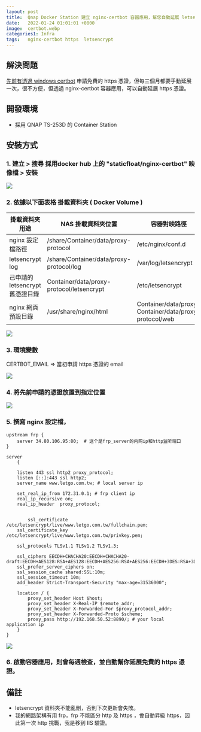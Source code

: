 ```yaml
---
layout: post
title:  Qnap Docker Station 建立 nginx-certbot 容器應用，幫您自動延展 letsencrypt 免費 https 憑證
date:   2022-01-24 01:01:01 +0800
image:  certbot.webp
categories1: Infra
tags:   nginx-certbot https  letsencrypt
---
```

## 解決問題
[先前有透過 windows certbot](https://blog.markkulab.net/2021/12/26/ssl-certbot/) 申請免費的 https 憑證，但每三個月都要手動延展一次，很不方便，但透過  nginx-certbot 容器應用，可以自動延展 https 憑證。 

## 開發環境
* 採用 QNAP TS-253D 的 Container Station

## 安裝方式
### 1. 建立 > 搜尋 採用docker hub 上的 "staticfloat/nginx-certbot" 映像檔 > 安裝

![](https://i.imgur.com/t7W0TX1.png)

### 2. 依據以下面表格 掛載資料夾 ( Docker Volume )

| 掛載資料夾用途 | NAS 掛載資料夾位置 | 容器對映路徑 |
| -------- | -------- | -------- |
| nginx 設定檔路徑     | /share/Container/data/proxy-protocol   | /etc/nginx/conf.d      |
| letsencrypt log | /share/Container/data/proxy-protocol/log  | /var/log/letsencrypt |
| 己申請的 letsencrypt 舊憑證目錄     | Container/data/proxy-protocol/letsencrypt| /etc/letsencrypt   |
| nginx 網頁預設目錄  | /usr/share/nginx/html | Container/data/proxy-Container/data/proxy-protocol/web  |

![](https://i.imgur.com/z8q03u2.jpg)

### 3. 環境變數
CERTBOT_EMAIL => 當初申請 https 憑證的 email

![](https://i.imgur.com/sPLMPLG.png)

### 4. 將先前申請的憑證放置到指定位置
![](https://i.imgur.com/ZMFyy5i.png)

### 5. 撰寫 nginx 設定檔，

```
upstream frp {
	server 34.80.106.95:80;  # 这个是frp_server的内网ip和http监听端口
}

server
	{
	
	listen 443 ssl http2 proxy_protocol;
	listen [::]:443 ssl http2;
	server_name www.letgo.com.tw; # local server ip

	set_real_ip_from 172.31.0.1; # frp client ip
	real_ip_recursive on;
	real_ip_header  proxy_protocol;


	    ssl_certificate     /etc/letsencrypt/live/www.letgo.com.tw/fullchain.pem;
    ssl_certificate_key /etc/letsencrypt/live/www.letgo.com.tw/privkey.pem;
	
	ssl_protocols TLSv1.1 TLSv1.2 TLSv1.3;

	ssl_ciphers EECDH+CHACHA20:EECDH+CHACHA20-draft:EECDH+AES128:RSA+AES128:EECDH+AES256:RSA+AES256:EECDH+3DES:RSA+3DES:!MD5;
	ssl_prefer_server_ciphers on;
	ssl_session_cache shared:SSL:10m;
	ssl_session_timeout 10m;
	add_header Strict-Transport-Security "max-age=31536000";	

	location / {
		proxy_set_header Host $host;
		proxy_set_header X-Real-IP $remote_addr;
		proxy_set_header X-Forwarded-For $proxy_protocol_addr;		
		proxy_set_header X-Forwarded-Proto $scheme;
		proxy_pass http://192.168.50.52:8890/; # your local application ip
	}
}
```
![](https://i.imgur.com/7eMOn4S.png)

### 6. 啟動容器應用，則會每週檢查，並自動幫你延展免費的 https 憑證。

## 備註
* letsencrypt 資料夾不能亂刪，否則下次更新會失敗。
* 我的網路架構有用 frp，frp 不能區分 http 及 https ，會自動昇級 https，因此第一次 http 挑戰，我是移到 IIS 驗證。
